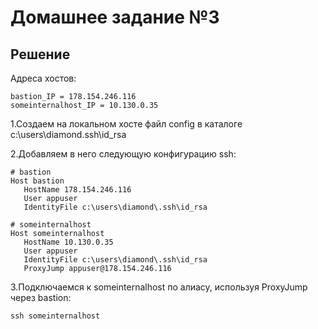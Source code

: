 # Домашнее задание №3

## Решение

Адреса хостов:

```shell
bastion_IP = 178.154.246.116
someinternalhost_IP = 10.130.0.35
```

1.Создаем на локальном хосте файл config в каталоге c:\users\diamond\.ssh\id_rsa

2.Добавляем в него следующую конфигурацию ssh:

```shell
# bastion
Host bastion
   HostName 178.154.246.116
   User appuser
   IdentityFile c:\users\diamond\.ssh\id_rsa

# someinternalhost
Host someinternalhost
   HostName 10.130.0.35
   User appuser
   IdentityFile c:\users\diamond\.ssh\id_rsa
   ProxyJump appuser@178.154.246.116
```

3.Подключаемся к someinternalhost по алиасу, используя ProxyJump через bastion:

```shell
ssh someinternalhost
```
